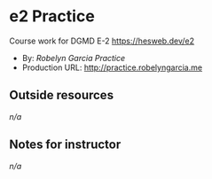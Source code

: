 # e2 Practice
Course work for DGMD E-2 https://hesweb.dev/e2

+ By: *Robelyn Garcia Practice*
+ Production URL: <http://practice.robelyngarcia.me>

## Outside resources
*n/a*

## Notes for instructor
*n/a*

